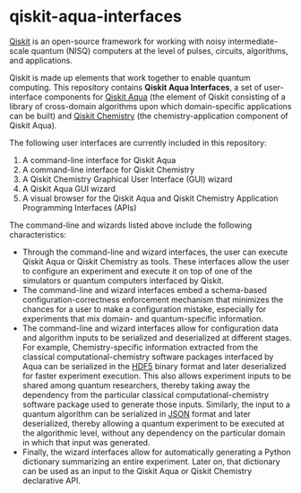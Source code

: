 # qiskit-aqua-interfaces
[Qiskit](https://github.com/Qiskit/qiskit) is an open-source framework for working with noisy intermediate-scale quantum
(NISQ) computers at the level of pulses, circuits, algorithms, and applications.

Qiskit is made up elements that work together to enable quantum computing. This repository contains **Qiskit Aqua Interfaces**,
a set of user-interface components for [Qiskit Aqua](https://github.com/Qiskit/qiskit-aqua) (the element of Qiskit consisting
of a library of cross-domain algorithms upon which domain-specific applications can be
built) and [Qiskit Chemistry](https://github.com/Qiskit/qiskit-chemistry) (the chemistry-application component of
Qiskit Aqua).

The following user interfaces are currently included in this repository:
1. A command-line interface for Qiskit Aqua
2. A command-line interface for Qiskit Chemistry
3. A Qiskit Chemistry Graphical User Interface (GUI) wizard
4. A Qiskit Aqua GUI wizard
5. A visual browser for the Qiskit Aqua and Qiskit Chemistry Application Programming Interfaces (APIs)

The command-line and wizards listed above include the following characteristics:
- Through the command-line and wizard interfaces, the user can execute Qiskit Aqua or Qiskit Chemistry as tools.  These
interfaces allow the user to configure an experiment and execute it on top of one of the simulators or quantum computers
interfaced by Qiskit.
- The command-line and wizard interfaces embed a schema-based configuration-correctness enforcement mechanism that
minimizes the chances for a user to make a configuration mistake, especially for experiments that mix domain- and
quantum-specific information.
- The command-line and wizard interfaces allow for configuration data and algorithm inputs to be serialized and deserialized
at different stages.  For example, Chemistry-specific information extracted from the classical computational-chemistry
software packages interfaced by Aqua can be serialized in the [HDF5](https://www.hdfgroup.org/) binary format and later
deserialized for faster experiment execution.  This also allows experiment inputs to be shared among quantum researchers,
thereby taking away the dependency from the particular classical computational-chemistry software package used to generate
those inputs.  Similarly, the input to a quantum algorithm can be serialized in [JSON](http://json.org/) format and later
deserialized, thereby allowing a quantum experiment to be executed at the algorithmic level, without any dependency on the
particular domain in which that input was generated.
- Finally, the wizard interfaces allow for automatically generating a Python dictionary summarizing an entire experiment.
Later on, that dictionary can be used as an input to the Qiskit Aqua or Qiskit Chemistry declarative API.
